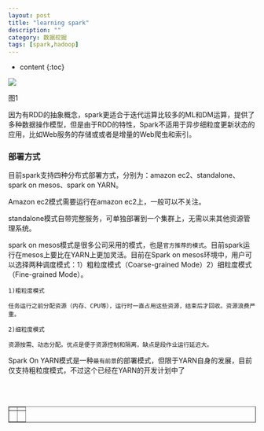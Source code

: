 ```yaml
---
layout: post
title: "learning spark"
description: ""
category: 数据挖掘
tags: [spark,hadoop]
---
```

* content
{:toc}





<image src="http://www.360sdn.com/uploadfile/2015/0330/20150330011728778.jpg">
<p> 图1</p>


因为有RDD的抽象概念，spark更适合于迭代运算比较多的ML和DM运算，提供了多种数据操作模型，但是由于RDD的特性，Spark不适用于异步细粒度更新状态的应用，比如Web服务的存储或或者是增量的Web爬虫和索引。

### 部署方式

目前spark支持四种分布式部署方式，分别为：amazon ec2、standalone、spark on mesos、spark on YARN。

Amazon ec2模式需要运行在amazon ec2上，一般可以不关注。

standalone模式自带完整服务，可单独部署到一个集群上，无需以来其他资源管理系统。

spark on mesos模式是很多公司采用的模式，也是`官方推荐的模式`。目前spark运行在mesos上要比在YARN上更加灵活。目前在Spark on mesos环境中，用户可以选择两种调度模式：1）粗粒度模式（Coarse-grained Mode）2）细粒度模式（Fine-grained Mode）。

```
1)粗粒度模式

任务运行之前分配资源（内存、CPU等），运行时一直占用这些资源，结束后才回收。资源浪费严重。

2)细粒度模式

资源按需、动态分配。优点是便于资源控制和隔离，缺点是段作业运行延迟大。
```

Spark On YARN模式是一种`最有前景`的部署模式，但限于YARN自身的发展，目前仅支持粗粒度模式，不过这个已经在YARN的开发计划中了

<div align="center"><table style="text-align: center; width: 100%;" border="1" cellpadding="1" cellspacing="1">

<tr>
<td><img src=""></td>
<td><img src=""></td>
</tr>

<tr>
<td><p><small><b> </b></small></p></td>
<td><p><small><b> </b></small></p></td>
</tr>

<br><br></table></div>